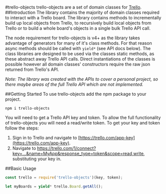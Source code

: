 #trello-objects
trello-objects are a set of domain classes for [Trello](https://trello.com/).
##Introduction
The library contains the majority of domain classes required to interact with a Trello board. 
The library contains methods to incrementally build up local objects from Trello, to recursively build local objects from Trello or to build a whole board's objects in a single bulk Trello API call.

The node requirement for trello-objects is v4+ as the library takes advantage of generators for many of it's class methods.
For that reason async methods should be called with `yield*` (see API docs below). The class libraries are designed to be used via the classes static methods, as these abstract away Trello API calls. 
Direct instantiations of the classes is possible however all domain classes' constructors require the raw json returned from Trello's API. 

*Note: The library was created with the APIs to cover a personal project, so there maybe areas of the full Trello API which are not implemented.*

##Getting Started
To use trello-objects add the npm package to your project.
```
npm i trello-objects
```
You will need to get a Trello API key and token. To allow the full functionality of trello-objects you will need a read/write token. To get your key and token follow the steps: 
1. Sign in to Trello and navigate to [https://trello.com/app-key](https://trello.com/app-key).
2. Navigate to https://trello.com/1/connect?key=...&name=MyApp&response_type=token&scope=read,write, substituting your key in.

##Basic Usage
```javascript
const trello = require('trello-objects')(key, token);

let myBoards = yield* trello.Board.getAll();
```